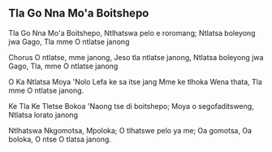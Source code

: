 ## Tla Go Nna Mo'a Boitshepo

Tla Go Nna Mo'a Boitshepo,
Ntlhatswa pelo e roromang;
Ntlatsa boleyong jwa Gago,
Tla mme O ntlatse janong

Chorus
O ntlatse, mme janong,
Jeso tla ntlatse janong,
Ntlatsa boleyong jwa Gago,
Tla, mme O ntlatse janong

O Ka Ntlatsa Moya 'Nolo
Lefa ke sa itse jang
Mme ke tlhoka Wena thata,
Tla mme O ntlatse janong.

Ke Tla Ke Tletse Bokoa
'Naong tse di boitshepo;
Moya o segofaditsweng,
Ntlatsa lorato janong

Ntlhatswa Nkgomotsa, Mpoloka;
O tlhatswe pelo ya me;
Oa gomotsa, Oa boloka,
O ntse O tlatsa janong.

